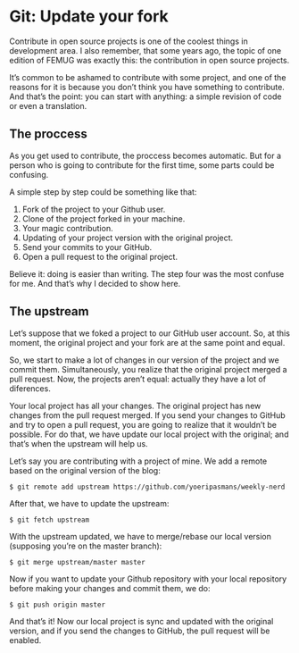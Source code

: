 # Git: Update your fork

Contribute in open source projects is one of the coolest things in development area. I also remember, that some years ago, the topic of one edition of FEMUG was exactly this: the contribution in open source projects.

It’s common to be ashamed to contribute with some project, and one of the reasons for it is because you don’t think you have something to contribute. And that’s the point: you can start with anything: a simple revision of code or even a translation.

## The proccess
As you get used to contribute, the proccess becomes automatic. But for a person who is going to contribute for the first time, some parts could be confusing.

A simple step by step could be something like that:

1. Fork of the project to your Github user.
2. Clone of the project forked in your machine.
3. Your magic contribution.
4. Updating of your project version with the original project.
5. Send your commits to your GitHub.
6. Open a pull request to the original project.

Believe it: doing is easier than writing. The step four was the most confuse for me. And that’s why I decided to show here.

## The upstream
Let’s suppose that we foked a project to our GitHub user account. So, at this moment, the original project and your fork are at the same point and equal.

So, we start to make a lot of changes in our version of the project and we commit them. Simultaneously, you realize that the original project merged a pull request. Now, the projects aren’t equal: actually they have a lot of diferences.

Your local project has all your changes.
The original project has new changes from the pull request merged.
If you send your changes to GitHub and try to open a pull request, you are going to realize that it wouldn’t be possible. For do that, we have update our local project with the original; and that’s when the upstream will help us.

Let’s say you are contributing with a project of mine. We add a remote based on the original version of the blog:
```
$ git remote add upstream https://github.com/yoeripasmans/weekly-nerd
```
After that, we have to update the upstream:
```
$ git fetch upstream
```
With the upstream updated, we have to merge/rebase our local version (supposing you’re on the master branch):
```
$ git merge upstream/master master
```
Now if you want to update your Github repository with your local repository before making your changes and commit them, we do:
```
$ git push origin master
```
And that’s it! Now our local project is sync and updated with the original version, and if you send the changes to GitHub, the pull request will be enabled.
